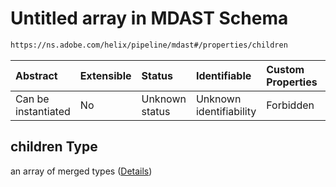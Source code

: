 # Untitled array in MDAST Schema

```txt
https://ns.adobe.com/helix/pipeline/mdast#/properties/children
```



| Abstract            | Extensible | Status         | Identifiable            | Custom Properties | Additional Properties | Access Restrictions | Defined In                                                      |
| :------------------ | :--------- | :------------- | :---------------------- | :---------------- | :-------------------- | :------------------ | :-------------------------------------------------------------- |
| Can be instantiated | No         | Unknown status | Unknown identifiability | Forbidden         | Allowed               | none                | [mdast.schema.json\*](mdast.schema.json "open original schema") |

## children Type

an array of merged types ([Details](mdast-properties-children-items.md))
